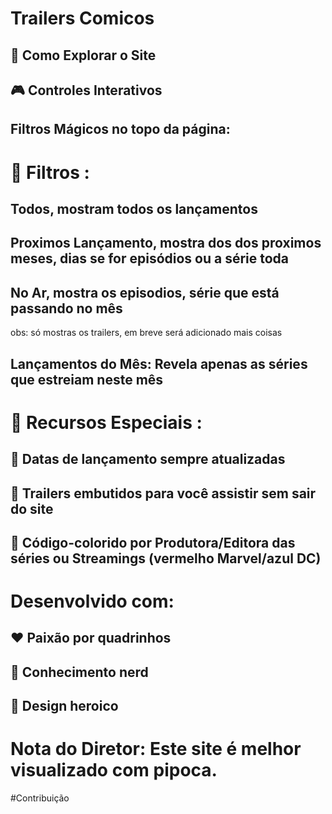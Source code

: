 # Trailers Comicos 

## 🌟 Como Explorar o Site
## 🎮 Controles Interativos
## Filtros Mágicos no topo da página:

# 📶 Filtros : 

## Todos, mostram todos os lançamentos
## Proximos Lançamento, mostra dos dos proximos meses, dias se for episódios ou a série toda
## No Ar, mostra os episodios, série que está passando no mês 
obs: só mostras os trailers, em breve será adicionado mais coisas

## Lançamentos do Mês: Revela apenas as séries que estreiam neste mês




# 💎 Recursos Especiais :

## 📅 Datas de lançamento sempre atualizadas

## 🎥 Trailers embutidos para você assistir sem sair do site

## 🌈 Código-colorido por Produtora/Editora das séries ou Streamings (vermelho Marvel/azul DC)





# Desenvolvido com:

## ❤️ Paixão por quadrinhos

## 🧠 Conhecimento nerd

## 🎨 Design heroico




# Nota do Diretor: Este site é melhor visualizado com pipoca.

#Contribuição 
